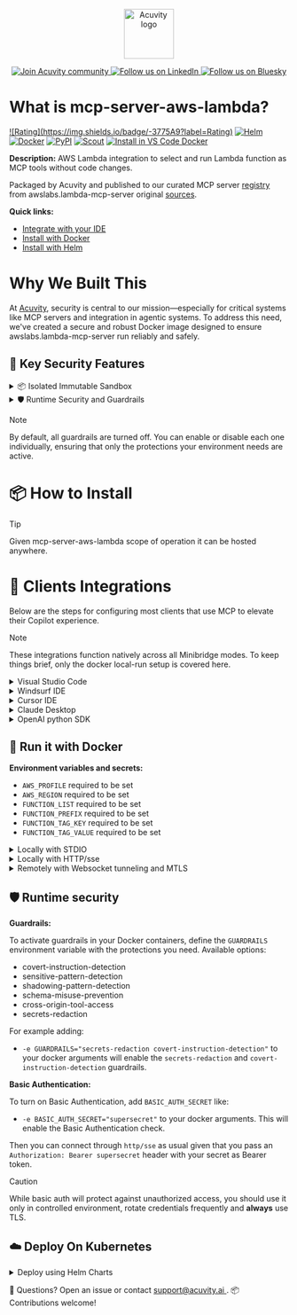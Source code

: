 <p align="center">
  <a href="https://acuvity.ai">
    <picture>
      <img src="https://mma.prnewswire.com/media/2544052/Acuvity__Logo.jpg" height="90" alt="Acuvity logo"/>
    </picture>
  </a>
</p>
<p align="center">
  <a href="https://discord.gg/BkU7fBkrNk">
    <img src="https://img.shields.io/badge/Acuvity-Join-7289DA?logo=discord&logoColor=fff" alt="Join Acuvity community" />
  </a>
<a href="https://www.linkedin.com/company/acuvity/">
    <img src="https://img.shields.io/badge/LinkedIn-Follow-7289DA" alt="Follow us on LinkedIn" />
  </a>
<a href="https://bsky.app/profile/acuvity.bsky.social">
    <img src="https://img.shields.io/badge/Bluesky-Follow-7289DA"?logo=bluesky&logoColor=fff" alt="Follow us on Bluesky" />
  </a>
</p>


# What is mcp-server-aws-lambda?

[![Rating](https://img.shields.io/badge/<no value>-3775A9?label=Rating)](https://docs.anthropic.com/en/docs/build-with-claude/tool-use/implement-tool-use#best-practices-for-tool-definitions)
[![Helm](https://img.shields.io/badge/1.0.0-3775A9?logo=helm&label=Charts&logoColor=fff)](https://hub.docker.com/r/acuvity/mcp-server-aws-lambda/tags/)
[![Docker](https://img.shields.io/docker/image-size/acuvity/mcp-server-aws-lambda/0.1.5?logo=docker&logoColor=fff&label=0.1.5)](https://hub.docker.com/r/acuvity/mcp-server-aws-lambda)
[![PyPI](https://img.shields.io/badge/0.1.5-3775A9?logo=pypi&logoColor=fff&label=awslabs.lambda-mcp-server)](https://github.com/awslabs/mcp/tree/main/src/lambda-mcp-server)
[![Scout](https://img.shields.io/badge/Active-3775A9?logo=docker&logoColor=fff&label=Scout)](https://hub.docker.com/r/acuvity/mcp-server-fetch/)
[![Install in VS Code Docker](https://img.shields.io/badge/VS_Code-One_click_install-0078d7?logo=githubcopilot)](https://insiders.vscode.dev/redirect/mcp/install?name=mcp-server-aws-lambda&config=%7B%22args%22%3A%5B%22run%22%2C%22-i%22%2C%22--rm%22%2C%22--read-only%22%2C%22-e%22%2C%22AWS_PROFILE%22%2C%22-e%22%2C%22AWS_REGION%22%2C%22-e%22%2C%22FUNCTION_LIST%22%2C%22-e%22%2C%22FUNCTION_PREFIX%22%2C%22-e%22%2C%22FUNCTION_TAG_KEY%22%2C%22-e%22%2C%22FUNCTION_TAG_VALUE%22%2C%22docker.io%2Facuvity%2Fmcp-server-aws-lambda%3A0.1.5%22%5D%2C%22command%22%3A%22docker%22%7D)

**Description:** AWS Lambda integration to select and run Lambda function as MCP tools without code changes.

Packaged by Acuvity and published to our curated MCP server [registry](https://mcp.acuvity.ai) from awslabs.lambda-mcp-server original [sources](https://github.com/awslabs/mcp/tree/main/src/lambda-mcp-server).

**Quick links:**

- [Integrate with your IDE](https://github.com/acuvity/mcp-servers-registry/blob/main/mcp-server-aws-lambda/docker/README.md#-clients-integrations)
- [Install with Docker](https://github.com/acuvity/mcp-servers-registry/tree/main/mcp-server-aws-lambda/docker/README.md#-run-it-with-docker)
- [Install with Helm](https://github.com/acuvity/mcp-servers-registry/tree/main/mcp-server-aws-lambda/charts/mcp-server-aws-lambda/README.md#how-to-install)

# Why We Built This

At [Acuvity](https://acuvity.ai), security is central to our mission—especially for critical systems like MCP servers and integration in agentic systems.
To address this need, we've created a secure and robust Docker image designed to ensure awslabs.lambda-mcp-server run reliably and safely.

## 🔐 Key Security Features

<details>
<summary>📦 Isolated Immutable Sandbox </summary>

- **Isolated Execution**: All tools run within secure, containerized sandboxes to enforce process isolation and prevent lateral movement.
- **Non-root by Default**: Enforces least-privilege principles, minimizing the impact of potential security breaches.
- **Read-only Filesystem**: Ensures runtime immutability, preventing unauthorized modification.
- **Version Pinning**: Guarantees consistency and reproducibility across deployments by locking tool and dependency versions.
- **CVE Scanning**: Continuously scans images for known vulnerabilities using [Docker Scout](https://docs.docker.com/scout/) to support proactive mitigation.
- **SBOM & Provenance**: Delivers full supply chain transparency by embedding metadata and traceable build information."
</details>

<details>
<summary>🛡️ Runtime Security and Guardrails</summary>

**Minibridge Integration**: [Minibridge](https://github.com/acuvity/minibridge) establishes secure Agent-to-MCP connectivity, supports Rego/HTTP-based policy enforcement 🕵️, and simplifies orchestration.

The [ARC](https://github.com/acuvity/mcp-servers-registry/tree/main) container includes a [built-in Rego policy](https://github.com/acuvity/mcp-servers-registry/tree/main/mcp-server-aws-lambda/docker/policy.rego) that enables a set of runtime "guardrails"" to help enforce security, privacy, and correct usage of your services. Below is an overview of each guardrail provided.

### 🔒 Resource Integrity

**Mitigates MCP Rug Pull Attacks**

* **Goal:** Protect users from malicious tool description changes after initial approval, preventing post-installation manipulation or deception.
* **Mechanism:** Locks tool descriptions upon client approval and verifies their integrity before execution. Any modification to the description triggers a security violation, blocking unauthorized changes from server-side updates.

### 🛡️ Gardrails

### Covert Instruction Detection

Monitors incoming requests for hidden or obfuscated directives that could alter policy behavior.

* **Goal:** Stop attackers from slipping unnoticed commands or payloads into otherwise harmless data.
* **Mechanism:** Applies a library of regex patterns and binary‐encoding checks to the full request body. If any pattern matches a known covert channel (e.g., steganographic markers, hidden HTML tags, escape-sequence tricks), the request is rejected.

### Sensitive Pattern Detection

Block user-defined sensitive data patterns (credential paths, filesystem references).

* **Goal:** Block accidental or malicious inclusion of sensitive information that violates data-handling rules.
* **Mechanism:** Runs a curated set of regexes against all payloads and tool descriptions—matching patterns such as `.env` files, RSA key paths, directory traversal sequences.

### Shadowing Pattern Detection

Detects and blocks "shadowing" attacks, where a malicious MCP server sneaks hidden directives into its own tool descriptions to hijack or override the behavior of other, trusted tools.

* **Goal:** Stop a rogue server from poisoning the agent’s logic by embedding instructions that alter how a different server’s tools operate (e.g., forcing all emails to go to an attacker’s address even when the user calls a separate `send_email` tool).
* **Mechanism:** During policy load, each tool description is scanned for cross‐tool override patterns—such as `<IMPORTANT>` sections referencing other tool names, hidden side‐effects, or directives that apply to a different server’s API. Any description that attempts to shadow or extend instructions for a tool outside its own namespace triggers a policy violation and is rejected.

### Schema Misuse Prevention

Enforces strict adherence to MCP input schemas.

* **Goal:** Prevent malformed or unexpected fields from bypassing validations, causing runtime errors, or enabling injections.
* **Mechanism:** Compares each incoming JSON object against the declared schema (required properties, allowed keys, types). Any extra, missing, or mistyped field triggers an immediate policy violation.

### Cross-Origin Tool Access

Controls whether tools may invoke tools or services from external origins.

* **Goal:** Prevent untrusted or out-of-scope services from being called.
* **Mechanism:** Examines tool invocation requests and outgoing calls, verifying each target against an allowlist of approved domains or service names. Calls to any non-approved origin are blocked.

### Secrets Redaction

Automatically masks sensitive values so they never appear in logs or responses.

* **Goal:** Ensure that API keys, tokens, passwords, and other credentials cannot leak in plaintext.
* **Mechanism:** Scans every text output for known secret formats (e.g., AWS keys, GitHub PATs, JWTs). Matches are replaced with `[REDACTED]` before the response is sent or recorded.

## Basic Authentication via Shared Secret

Provides a lightweight auth layer using a single shared token.

* **Mechanism:** Expects clients to send an `Authorization` header with the predefined secret.
* **Use Case:** Quickly lock down your endpoint in development or simple internal deployments—no complex OAuth/OIDC setup required.

These controls ensure robust runtime integrity, prevent unauthorized behavior, and provide a foundation for secure-by-design system operations.


To review the full policy, see it [here](https://github.com/acuvity/mcp-servers-registry/tree/main/mcp-server-aws-lambda/docker/policy.rego). Alternatively, you can override the default policy or supply your own policy file to use (see [here](https://github.com/acuvity/mcp-servers-registry/tree/main/mcp-server-aws-lambda/docker/entrypoint.sh) for Docker, [here](https://github.com/acuvity/mcp-servers-registry/tree/main/mcp-server-aws-lambda/charts/mcp-server-aws-lambda#minibridge) for Helm charts).

</details>

> [!NOTE]
> By default, all guardrails are turned off. You can enable or disable each one individually, ensuring that only the protections your environment needs are active.


# 📦 How to Install


> [!TIP]
> Given mcp-server-aws-lambda scope of operation it can be hosted anywhere.

# 🧰 Clients Integrations

Below are the steps for configuring most clients that use MCP to elevate their Copilot experience.

> [!NOTE]
> These integrations function natively across all Minibridge modes.
> To keep things brief, only the docker local-run setup is covered here.

<details>
<summary>Visual Studio Code</summary>

To get started immediately, you can use the "one-click" link below:

[![Install in VS Code Docker](https://img.shields.io/badge/VS_Code-One_click_install-0078d7?logo=githubcopilot)](https://insiders.vscode.dev/redirect/mcp/install?name=mcp-server-aws-lambda&config=%7B%22args%22%3A%5B%22run%22%2C%22-i%22%2C%22--rm%22%2C%22--read-only%22%2C%22-e%22%2C%22AWS_PROFILE%22%2C%22-e%22%2C%22AWS_REGION%22%2C%22-e%22%2C%22FUNCTION_LIST%22%2C%22-e%22%2C%22FUNCTION_PREFIX%22%2C%22-e%22%2C%22FUNCTION_TAG_KEY%22%2C%22-e%22%2C%22FUNCTION_TAG_VALUE%22%2C%22docker.io%2Facuvity%2Fmcp-server-aws-lambda%3A0.1.5%22%5D%2C%22command%22%3A%22docker%22%7D)

## Global scope

Press `ctrl + shift + p` and type `Preferences: Open User Settings JSON` to add the following section:

```json
{
  "mcp": {
    "servers": {
      "acuvity-mcp-server-aws-lambda": {
        "env": {
          "AWS_PROFILE": "TO_BE_SET",
          "AWS_REGION": "TO_BE_SET",
          "FUNCTION_LIST": "TO_BE_SET",
          "FUNCTION_PREFIX": "TO_BE_SET",
          "FUNCTION_TAG_KEY": "TO_BE_SET",
          "FUNCTION_TAG_VALUE": "TO_BE_SET"
        },
        "command": "docker",
        "args": [
          "run",
          "-i",
          "--rm",
          "--read-only",
          "-e",
          "AWS_PROFILE",
          "-e",
          "AWS_REGION",
          "-e",
          "FUNCTION_LIST",
          "-e",
          "FUNCTION_PREFIX",
          "-e",
          "FUNCTION_TAG_KEY",
          "-e",
          "FUNCTION_TAG_VALUE",
          "docker.io/acuvity/mcp-server-aws-lambda:0.1.5"
        ]
      }
    }
  }
}
```

## Workspace scope

In your workspace create a file called `.vscode/mcp.json` and add the following section:

```json
{
  "servers": {
    "acuvity-mcp-server-aws-lambda": {
      "env": {
        "AWS_PROFILE": "TO_BE_SET",
        "AWS_REGION": "TO_BE_SET",
        "FUNCTION_LIST": "TO_BE_SET",
        "FUNCTION_PREFIX": "TO_BE_SET",
        "FUNCTION_TAG_KEY": "TO_BE_SET",
        "FUNCTION_TAG_VALUE": "TO_BE_SET"
      },
      "command": "docker",
      "args": [
        "run",
        "-i",
        "--rm",
        "--read-only",
        "-e",
        "AWS_PROFILE",
        "-e",
        "AWS_REGION",
        "-e",
        "FUNCTION_LIST",
        "-e",
        "FUNCTION_PREFIX",
        "-e",
        "FUNCTION_TAG_KEY",
        "-e",
        "FUNCTION_TAG_VALUE",
        "docker.io/acuvity/mcp-server-aws-lambda:0.1.5"
      ]
    }
  }
}
```

> To pass secrets you should use the `promptString` input type described in the [Visual Studio Code documentation](https://code.visualstudio.com/docs/copilot/chat/mcp-servers).

</details>

<details>
<summary>Windsurf IDE</summary>

In `~/.codeium/windsurf/mcp_config.json` add the following section:

```json
{
  "mcpServers": {
    "acuvity-mcp-server-aws-lambda": {
      "env": {
        "AWS_PROFILE": "TO_BE_SET",
        "AWS_REGION": "TO_BE_SET",
        "FUNCTION_LIST": "TO_BE_SET",
        "FUNCTION_PREFIX": "TO_BE_SET",
        "FUNCTION_TAG_KEY": "TO_BE_SET",
        "FUNCTION_TAG_VALUE": "TO_BE_SET"
      },
      "command": "docker",
      "args": [
        "run",
        "-i",
        "--rm",
        "--read-only",
        "-e",
        "AWS_PROFILE",
        "-e",
        "AWS_REGION",
        "-e",
        "FUNCTION_LIST",
        "-e",
        "FUNCTION_PREFIX",
        "-e",
        "FUNCTION_TAG_KEY",
        "-e",
        "FUNCTION_TAG_VALUE",
        "docker.io/acuvity/mcp-server-aws-lambda:0.1.5"
      ]
    }
  }
}
```

See [Windsurf documentation](https://docs.windsurf.com/windsurf/mcp) for more info.

</details>

<details>
<summary>Cursor IDE</summary>

Add the following JSON block to your mcp configuration file:
- `~/.cursor/mcp.json` for global scope
- `.cursor/mcp.json` for project scope

```json
{
  "mcpServers": {
    "acuvity-mcp-server-aws-lambda": {
      "env": {
        "AWS_PROFILE": "TO_BE_SET",
        "AWS_REGION": "TO_BE_SET",
        "FUNCTION_LIST": "TO_BE_SET",
        "FUNCTION_PREFIX": "TO_BE_SET",
        "FUNCTION_TAG_KEY": "TO_BE_SET",
        "FUNCTION_TAG_VALUE": "TO_BE_SET"
      },
      "command": "docker",
      "args": [
        "run",
        "-i",
        "--rm",
        "--read-only",
        "-e",
        "AWS_PROFILE",
        "-e",
        "AWS_REGION",
        "-e",
        "FUNCTION_LIST",
        "-e",
        "FUNCTION_PREFIX",
        "-e",
        "FUNCTION_TAG_KEY",
        "-e",
        "FUNCTION_TAG_VALUE",
        "docker.io/acuvity/mcp-server-aws-lambda:0.1.5"
      ]
    }
  }
}
```

See [cursor documentation](https://docs.cursor.com/context/model-context-protocol) for more information.

</details>
<details>

<summary>Claude Desktop</summary>

In the `claude_desktop_config.json` configuration file add the following section:

```json
{
  "mcpServers": {
    "acuvity-mcp-server-aws-lambda": {
      "env": {
        "AWS_PROFILE": "TO_BE_SET",
        "AWS_REGION": "TO_BE_SET",
        "FUNCTION_LIST": "TO_BE_SET",
        "FUNCTION_PREFIX": "TO_BE_SET",
        "FUNCTION_TAG_KEY": "TO_BE_SET",
        "FUNCTION_TAG_VALUE": "TO_BE_SET"
      },
      "command": "docker",
      "args": [
        "run",
        "-i",
        "--rm",
        "--read-only",
        "-e",
        "AWS_PROFILE",
        "-e",
        "AWS_REGION",
        "-e",
        "FUNCTION_LIST",
        "-e",
        "FUNCTION_PREFIX",
        "-e",
        "FUNCTION_TAG_KEY",
        "-e",
        "FUNCTION_TAG_VALUE",
        "docker.io/acuvity/mcp-server-aws-lambda:0.1.5"
      ]
    }
  }
}
```

See [Anthropic documentation](https://docs.anthropic.com/en/docs/agents-and-tools/mcp) for more information.
</details>

<details>
<summary>OpenAI python SDK</summary>

## Running locally

```python
async with MCPServerStdio(
    params={
        "env": {"AWS_PROFILE":"TO_BE_SET","AWS_REGION":"TO_BE_SET","FUNCTION_LIST":"TO_BE_SET","FUNCTION_PREFIX":"TO_BE_SET","FUNCTION_TAG_KEY":"TO_BE_SET","FUNCTION_TAG_VALUE":"TO_BE_SET"},
        "command": "docker",
        "args": ["run","-i","--rm","--read-only","-e","AWS_PROFILE","-e","AWS_REGION","-e","FUNCTION_LIST","-e","FUNCTION_PREFIX","-e","FUNCTION_TAG_KEY","-e","FUNCTION_TAG_VALUE","docker.io/acuvity/mcp-server-aws-lambda:0.1.5"]
    }
) as server:
    tools = await server.list_tools()
```

## Running remotely

```python
async with MCPServerSse(
    params={
        "url": "http://<ip>:<port>/sse",
    }
) as server:
    tools = await server.list_tools()
```

See [OpenAI Agents SDK docs](https://openai.github.io/openai-agents-python/mcp/) for more info.

</details>

## 🐳 Run it with Docker

**Environment variables and secrets:**
  - `AWS_PROFILE` required to be set
  - `AWS_REGION` required to be set
  - `FUNCTION_LIST` required to be set
  - `FUNCTION_PREFIX` required to be set
  - `FUNCTION_TAG_KEY` required to be set
  - `FUNCTION_TAG_VALUE` required to be set


<details>
<summary>Locally with STDIO</summary>

In your client configuration set:

- command: `docker`
- arguments: `run -i --rm --read-only -e AWS_PROFILE -e AWS_REGION -e FUNCTION_LIST -e FUNCTION_PREFIX -e FUNCTION_TAG_KEY -e FUNCTION_TAG_VALUE docker.io/acuvity/mcp-server-aws-lambda:0.1.5`

</details>

<details>
<summary>Locally with HTTP/sse</summary>

Simply run as:

```console
docker run -it -p 8000:8000 --rm --read-only -e AWS_PROFILE -e AWS_REGION -e FUNCTION_LIST -e FUNCTION_PREFIX -e FUNCTION_TAG_KEY -e FUNCTION_TAG_VALUE docker.io/acuvity/mcp-server-aws-lambda:0.1.5
```

Then on your application/client, you can configure to use it like:

```json
{
  "mcpServers": {
    "acuvity-mcp-server-aws-lambda": {
      "url": "http://localhost:8000/sse"
    }
  }
}
```

You might have to use different ports for different tools.

</details>

<details>
<summary>Remotely with Websocket tunneling and MTLS </summary>

> This section assume you are familiar with TLS and certificates and will require:
> - a server certificate with proper DNS/IP field matching your tool deployment.
> - a client-ca used to sign client certificates

1. Start the server in `backend` mode
 - add an environment variable like `-e MINIBRIDGE_MODE=backend`
 - add the TLS certificates (recommended) through a volume let's say `/certs` ex (`-v $PWD/certs:/certs`)
 - instruct minibridge to use those certs with
   - `-e MINIBRIDGE_TLS_SERVER_CERT=/certs/server-cert.pem`
   - `-e MINIBRIDGE_TLS_SERVER_KEY=/certs/server-key.pem`
   - `-e MINIBRIDGE_TLS_SERVER_KEY_PASS=optional`
   - `-e MINIBRIDGE_TLS_SERVER_CLIENT_CA=/certs/client-ca.pem`

2. Start `minibridge` locally in frontend mode:
  - Get [minibridge](https://github.com/acuvity/minibridge) binary for your OS.

In your client configuration, Minibridge works like any other STDIO command.

Example for Claude Desktop:

```json
{
  "mcpServers": {
    "acuvity-mcp-server-aws-lambda": {
      "command": "minibridge",
      "args": ["frontend", "--backend", "wss://<remote-url>:8000/ws", "--tls-client-backend-ca", "/path/to/ca/that/signed/the/server-cert.pem/ca.pem", "--tls-client-cert", "/path/to/client-cert.pem", "--tls-client-key", "/path/to/client-key.pem"]
    }
  }
}
```

That's it.

Minibridge offers a host of additional features. For step-by-step guidance, please visit the wiki. And if anything’s unclear, don’t hesitate to reach out!

</details>

## 🛡️ Runtime security

**Guardrails:**

To activate guardrails in your Docker containers, define the `GUARDRAILS` environment variable with the protections you need. Available options:
- covert-instruction-detection
- sensitive-pattern-detection
- shadowing-pattern-detection
- schema-misuse-prevention
- cross-origin-tool-access
- secrets-redaction

For example adding:
- `-e GUARDRAILS="secrets-redaction covert-instruction-detection"`
to your docker arguments will enable the `secrets-redaction` and `covert-instruction-detection` guardrails.

**Basic Authentication:**

To turn on Basic Authentication, add `BASIC_AUTH_SECRET` like:
- `-e BASIC_AUTH_SECRET="supersecret"`
to your docker arguments. This will enable the Basic Authentication check.

Then you can connect through `http/sse` as usual given that you pass an `Authorization: Bearer supersecret` header with your secret as Bearer token.

> [!CAUTION]
> While basic auth will protect against unauthorized access, you should use it only in controlled environment,
> rotate credentials frequently and **always** use TLS.

## ☁️ Deploy On Kubernetes

<details>
<summary>Deploy using Helm Charts</summary>

### Chart settings requirements

This chart requires some mandatory information to be installed.

**Mandatory Secrets**:
  - `FUNCTION_TAG_KEY` secret to be set as secrets.FUNCTION_TAG_KEY either by `.value` or from existing with `.valueFrom`

**Mandatory Environment variables**:
  - `AWS_PROFILE` environment variable to be set by env.AWS_PROFILE
  - `AWS_REGION` environment variable to be set by env.AWS_REGION
  - `FUNCTION_LIST` environment variable to be set by env.FUNCTION_LIST
  - `FUNCTION_PREFIX` environment variable to be set by env.FUNCTION_PREFIX
  - `FUNCTION_TAG_VALUE` environment variable to be set by env.FUNCTION_TAG_VALUE

### How to install

You can inspect the chart `README`:

```console
helm show readme oci://docker.io/acuvity/mcp-server-aws-lambda --version 1.0.0
````

You can inspect the values that you can configure:

```console
helm show values oci://docker.io/acuvity/mcp-server-aws-lambda --version 1.0.0
````

Install with helm

```console
helm install mcp-server-aws-lambda oci://docker.io/acuvity/mcp-server-aws-lambda --version 1.0.0
```

From there your MCP server mcp-server-aws-lambda will be reachable by default through `http/sse` from inside the cluster using the Kubernetes Service `mcp-server-aws-lambda` on port `8000` by default. You can change that by looking at the `service` section of the `values.yaml` file.

### How to Monitor

The deployment will create a Kubernetes service with a `healthPort`, that is used for liveness probes and readiness probes. This health port can also be used by the monitoring stack of your choice and exposes metrics under the `/metrics` path.

See full charts [Readme](https://github.com/acuvity/mcp-servers-registry/tree/main/mcp-server-aws-lambda/charts/mcp-server-aws-lambda/README.md) for more details about settings and runtime security including guardrails activation.

</details>

💬 Questions? Open an issue or contact [ support@acuvity.ai ](mailto:support@acuvity.ai).
📦 Contributions welcome!
